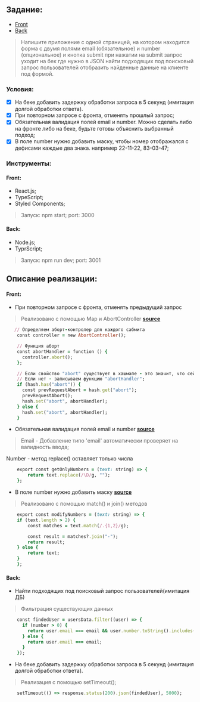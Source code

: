 ## Задание:

- [Front](https://github.com/Life1sOk/test-3205-front)
- [Back](https://github.com/Life1sOk/test-3205-back)

> Напишите приложение с одной страницей, на котором находится форма с двумя полями
> email (обязательное) и number (опциональное)
> и кнопка submit при нажатии на submit запрос уходит на бек где нужно в JSON найти подходящих под поисковый запрос пользователей отобразить найденные данные на клиенте под формой.

### Условия:

- [x] На беке добавить задержку обработки запроса в 5 секунд (имитация долгой обработки ответа).
- [x] При повторном запросе с фронта, отменять прошлый запрос;
- [x] Обязательная валидация полей email и number. Можно сделать либо на фронте либо на беке, будьте готовы объяснить выбранный подход;
- [x] В поле number нужно добавить маску, чтобы номер отображался с дефисами каждые два знака. например 22-11-22, 83-03-47;

### Инструменты:

#### Front:

- React.js;
- TypeScript;
- Styled Components;

> Запуск: npm start; port: 3000

#### Back:

- Node.js;
- TyprScript;

> Запуск: npm run dev; port: 3001

## Описание реализации:

#### Front:

- При повторном запросе с фронта, отменять предыдущий запрос

> Реализовано с помощью Map и AbortController **[source](./src/app/app.tsx)**

```ruby
   // Определяем аборт-контролер для каждого сабмита
    const controller = new AbortController();

    // Функция аборт
    const abortHandler = function () {
      controller.abort();
    };

    // Если свойство "abort" существует в хашмапе - это значит, что сейчас идет предыдущий запрос на сервер. Достаем сохраненную функцию "abortHandler" (js: 32) и вызываем (js: 33), таким образом она отменяет предыдущий(свой) запрос. И так-как мы будет запускать еще один запрос, нам нужно перезаписать нашу функцию "abortHandler";
    // Если нет - записываем функцию "abortHandler";
    if (hash.has("abort")) {
      const prevRequestAbort = hash.get("abort");
      prevRequestAbort();
      hash.set("abort", abortHandler);
    } else {
      hash.set("abort", abortHandler);
    }
```

- Обязательная валидация полей email и number **[source](./src/helpers/modify-text.ts)**

> Email - Добавление типо 'email' автоматически проверяет на валидность ввода;

Number - метод replace() оставляет только числа

```ruby
    export const getOnlyNumbers = (text: string) => {
        return text.replace(/\D/g, "");
    };

```

- В поле number нужно добавить маску **[source](./src/helpers/modify-text.ts)**

> Реализовано с помощью match() и join() методов

```ruby
    export const modifyNumbers = (text: string) => {
    if (text.length > 2) {
        const matches = text.match(/.{1,2}/g);

        const result = matches?.join("-");
        return result;
    } else {
        return text;
    }
    };
```

#### Back:

- Найти подходящих под поисковый запрос пользователей(имитация ДБ)

> Фильтрация существующих данных

```ruby
    const findedUser = usersData.filter((user) => {
      if (number > 0) {
        return user.email === email && user.number.toString().includes(number.toString());
      } else {
        return user.email === email;
      }
    });
```

- На беке добавить задержку обработки запроса в 5 секунд (имитация долгой обработки ответа).

> Реализация с помощью setTimeout();

```ruby
    setTimeout(() => response.status(200).json(findedUser), 5000);
```
